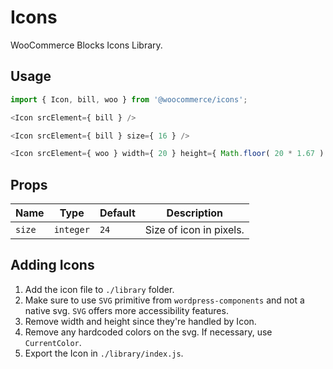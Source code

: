 # Icons

WooCommerce Blocks Icons Library.

## Usage

```js
import { Icon, bill, woo } from '@woocommerce/icons';

<Icon srcElement={ bill } />

<Icon srcElement={ bill } size={ 16 } />

<Icon srcElement={ woo } width={ 20 } height={ Math.floor( 20 * 1.67 ) } />
```

## Props

| Name   | Type      | Default | Description             |
| ------ | --------- | ------- | ----------------------- |
| `size` | `integer` | `24`    | Size of icon in pixels. |

## Adding Icons

1. Add the icon file to `./library` folder.
2. Make sure to use `SVG` primitive from `wordpress-components` and not a native svg. `SVG` offers more accessibility features.
3. Remove width and height since they're handled by Icon.
4. Remove any hardcoded colors on the svg. If necessary, use `CurrentColor`.
5. Export the Icon in `./library/index.js`.
